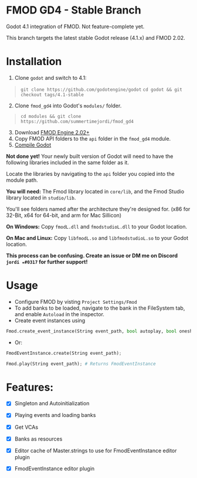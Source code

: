 # FMOD GD4 - Stable Branch
Godot 4.1 integration of FMOD. Not feature-complete yet.

This branch targets the latest stable Godot release (4.1.x) and FMOD 2.02.
# Installation
1. Clone `godot` and switch to 4.1:
> `git clone https://github.com/godotengine/godot`
> `cd godot && git checkout tags/4.1-stable`
2. Clone `fmod_gd4` into Godot's `modules/` folder.
> `cd modules && git clone https://github.com/summertimejordi/fmod_gd4`
3. Download [FMOD Engine 2.02+](https://www.fmod.com/download#FMOD%20Engine-select)
4. Copy FMOD API folders to the `api` folder in the `fmod_gd4` module.
5. [Compile Godot](https://docs.godotengine.org/en/stable/development/compiling/introduction_to_the_buildsystem.html?highlight=compile)

**Not done yet!**
Your newly built version of Godot will need to have the following libraries included in the same folder as it.

Locate the libraries by navigating to the `api` folder you copied into the module path.

**You will need:**
		The Fmod library located in `core/lib`, and the Fmod Studio library located in `studio/lib`.

You'll see folders named after the architecture they're designed for. (x86 for 32-Bit, x64 for 64-bit, and arm for Mac Sillicon)

**On Windows:**
	Copy `fmodL.dll` and `fmodstudioL.dll` to your Godot location.

**On Mac and Linux:**
	Copy `libfmodL.so` and `libfmodstudioL.so` to your Godot location.

**This process can be confusing. Create an issue or DM me on Discord `jordi ★#0317` for further support!**

# Usage
* Configure FMOD by visting `Project Settings/Fmod`
* To add banks to be loaded, navigate to the bank in the FileSystem tab, and enable `Autoload` in the inspector.
* Create event instances using
```py
Fmod.create_event_instance(String event_path, bool autoplay, bool oneshot); # Returns FmodEventInstance
```
* Or:
```py
FmodEventInstance.create(String event_path);
```
```py
Fmod.play(String event_path); # Returns FmodEventInstance
```

# Features:
- [x] Singleton and Autoinitialization
- [x] Playing events and loading banks
- [x] Get VCAs
- [x] Banks as resources
- [x] Editor cache of Master.strings to use for FmodEventInstance editor plugin
- [x] FmodEventInstance editor plugin

